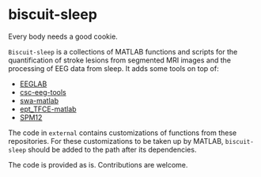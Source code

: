 # biscuit-sleep

Every body needs a good cookie.

`Biscuit-sleep` is a collections of MATLAB functions and scripts for the quantification of stroke lesions from segmented MRI images and the processing of EEG data from sleep. It adds some tools on top of:
* [EEGLAB](https://github.com/sccn/eeglab)
* [csc-eeg-tools](https://github.com/CSC-UW/csc-eeg-tools)
* [swa-matlab](https://github.com/Mensen/swa-matlab)
* [ept_TFCE-matlab](https://github.com/Mensen/ept_TFCE-matlab)
* [SPM12](https://github.com/spm/spm12)

The code in `external` contains customizations of functions from these repositories. For these customizations to be taken up by MATLAB, `biscuit-sleep` should be added to the path after its dependencies.

The code is provided as is. Contributions are welcome.
